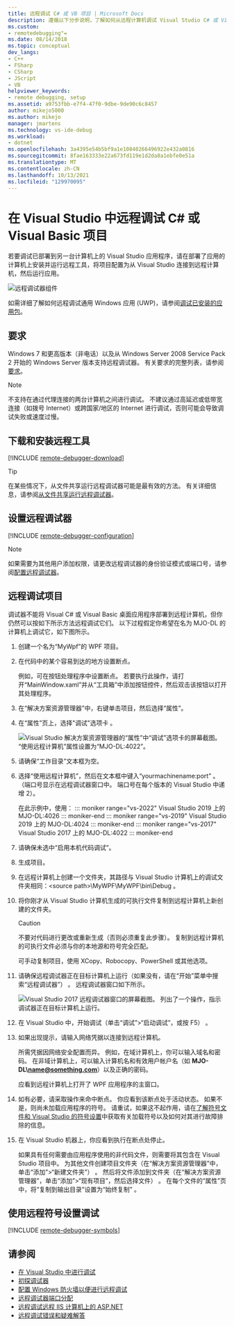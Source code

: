 ```yaml
---
title: 远程调试 C# 或 VB 项目 | Microsoft Docs
description: 遵循以下分步说明，了解如何从远程计算机调试 Visual Studio C# 或 Visual Basic 应用程序。
ms.custom:
- remotedebugging"=
ms.date: 08/14/2018
ms.topic: conceptual
dev_langs:
- C++
- FSharp
- CSharp
- JScript
- VB
helpviewer_keywords:
- remote debugging, setup
ms.assetid: a9753fbb-e7f4-47f0-9dbe-9de90c6c8457
author: mikejo5000
ms.author: mikejo
manager: jmartens
ms.technology: vs-ide-debug
ms.workload:
- dotnet
ms.openlocfilehash: 3a4395e54b5bf9a1e10840266496922e432a0816
ms.sourcegitcommit: 8fae163333e22a673fd119e1d2da8a1ebfe0e51a
ms.translationtype: MT
ms.contentlocale: zh-CN
ms.lasthandoff: 10/13/2021
ms.locfileid: "129970095"
---
```

# <a name="remote-debugging-a-c-or-visual-basic-project-in-visual-studio"></a>在 Visual Studio 中远程调试 C# 或 Visual Basic 项目
若要调试已部署到另一台计算机上的 Visual Studio 应用程序，请在部署了应用的计算机上安装并运行远程工具，将项目配置为从 Visual Studio 连接到远程计算机，然后运行应用。

![远程调试器组件](../debugger/media/remote-debugger-client-apps.png "Remote_debugger_components")

如需详细了解如何远程调试通用 Windows 应用 (UWP)，请参阅[调试已安装的应用包](debug-installed-app-package.md)。

## <a name="requirements"></a>要求

Windows 7 和更高版本（非电话）以及从 Windows Server 2008 Service Pack 2 开始的 Windows Server 版本支持远程调试器。 有关要求的完整列表，请参阅[要求](../debugger/remote-debugging.md#requirements_msvsmon)。

> [!NOTE]
> 不支持在通过代理连接的两台计算机之间进行调试。 不建议通过高延迟或低带宽连接（如拨号 Internet）或跨国家/地区的 Internet 进行调试，否则可能会导致调试失败或速度过慢。

## <a name="download-and-install-the-remote-tools"></a>下载和安装远程工具

[!INCLUDE [remote-debugger-download](../debugger/includes/remote-debugger-download.md)]

> [!TIP]
> 在某些情况下，从文件共享运行远程调试器可能是最有效的方法。 有关详细信息，请参阅[从文件共享运行远程调试器](../debugger/remote-debugging.md#fileshare_msvsmon)。

## <a name="set-up-the-remote-debugger"></a><a name="BKMK_setup"></a>设置远程调试器

[!INCLUDE [remote-debugger-configuration](../debugger/includes/remote-debugger-configuration.md)]

> [!NOTE]
> 如果需要为其他用户添加权限，请更改远程调试器的身份验证模式或端口号，请参阅[配置远程调试器](../debugger/remote-debugging.md#configure_msvsmon)。

## <a name="remote-debug-the-project"></a><a name="remote_csharp"></a> 远程调试项目
调试器不能将 Visual C# 或 Visual Basic 桌面应用程序部署到远程计算机，但你仍然可以按如下所示方法远程调试它们。 以下过程假定你希望在名为 MJO-DL 的计算机上调试它，如下图所示。

1. 创建一个名为“MyWpf”的 WPF 项目。

2. 在代码中的某个容易到达的地方设置断点。

    例如，可在按钮处理程序中设置断点。 若要执行此操作，请打开“MainWindow.xaml”并从“工具箱”中添加按钮控件，然后双击该按钮以打开其处理程序。

3. 在“解决方案资源管理器”中，右键单击项目，然后选择“属性”。

4. 在“属性”页上，选择"调试"选项卡 。

    ![Visual Studio 解决方案资源管理器的“属性”中“调试”选项卡的屏幕截图。 “使用远程计算机”属性设置为“MJO-DL:4022”。](../debugger/media/remotedebuggercsharp.png)

5. 请确保“工作目录”文本框为空。

6. 选择“使用远程计算机”，然后在文本框中键入“yourmachinename:port” 。 （端口号显示在远程调试器窗口中。 端口号在每个版本的 Visual Studio 中递增 2）。

    在此示例中，使用：
    ::: moniker range="vs-2022"
    Visual Studio 2019 上的 MJO-DL:4026
    ::: moniker-end
    ::: moniker range="vs-2019"
    Visual Studio 2019 上的 MJO-DL:4024
    ::: moniker-end
    ::: moniker range="vs-2017"
    Visual Studio 2017 上的 MJO-DL:4022
    ::: moniker-end

7. 请确保未选中“启用本机代码调试”。

8. 生成项目。

9. 在远程计算机上创建一个文件夹，其路径与 Visual Studio 计算机上的调试文件夹相同：\<source path>\MyWPF\MyWPF\bin\Debug 。

10. 将你刚才从 Visual Studio 计算机生成的可执行文件复制到远程计算机上新创建的文件夹。

    > [!CAUTION]
    > 不要对代码进行更改或重新生成（否则必须重复此步骤）。 复制到远程计算机的可执行文件必须与你的本地源和符号完全匹配。

    可手动复制项目，使用 XCopy、Robocopy、PowerShell 或其他选项。

11. 请确保远程调试器正在目标计算机上运行（如果没有，请在“开始”菜单中搜索“远程调试器”） 。 远程调试器窗口如下所示。

     ![Visual Studio 2017 远程调试器窗口的屏幕截图。 列出了一个操作，指示调试器正在目标计算机上运行。](../debugger/media/remotedebuggerwindow.png)

12. 在 Visual Studio 中，开始调试（单击“调试”>“启动调试”，或按 F5） 。

13. 如果出现提示，请输入网络凭据以连接到远程计算机。

     所需凭据因网络安全配置而异。 例如，在域计算机上，你可以输入域名和密码。 在非域计算机上，可以输入计算机名和有效用户帐户名（如 <strong>MJO-DL\name@something.com</strong>）以及正确的密码。

     应看到远程计算机上打开了 WPF 应用程序的主窗口。

14. 如有必要，请采取操作来命中断点。 你应看到该断点处于活动状态。 如果不是，则尚未加载应用程序的符号。 请重试，如果这不起作用，请在[了解符号文件和 Visual Studio 的符号设置](https://devblogs.microsoft.com/devops/understanding-symbol-files-and-visual-studios-symbol-settings/)中获取有关加载符号以及如何对其进行故障排除的信息。

15. 在 Visual Studio 机器上，你应看到执行在断点处停止。

    如果具有任何需要由应用程序使用的非代码文件，则需要将其包含在 Visual Studio 项目中。 为其他文件创建项目文件夹（在“解决方案资源管理器”中，单击“添加”>“新建文件夹”） 。 然后将文件添加到文件夹（在“解决方案资源管理器”，单击“添加”>“现有项目”，然后选择文件） 。 在每个文件的“属性”页中，将“复制到输出目录”设置为“始终复制”  。

## <a name="set-up-debugging-with-remote-symbols"></a>使用远程符号设置调试

[!INCLUDE [remote-debugger-symbols](../debugger/includes/remote-debugger-symbols.md)]

## <a name="see-also"></a>请参阅
- [在 Visual Studio 中进行调试](../debugger/index.yml)
- [初探调试器](../debugger/debugger-feature-tour.md)
- [配置 Windows 防火墙以便进行远程调试](../debugger/configure-the-windows-firewall-for-remote-debugging.md)
- [远程调试器端口分配](../debugger/remote-debugger-port-assignments.md)
- [远程调试远程 IIS 计算机上的 ASP.NET](../debugger/remote-debugging-aspnet-on-a-remote-iis-computer.md)
- [远程调试错误和疑难解答](../debugger/remote-debugging-errors-and-troubleshooting.md)

